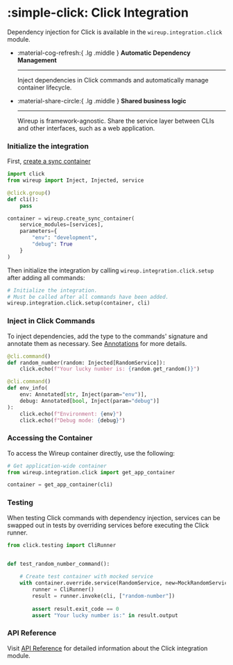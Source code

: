 # :simple-click: Click Integration

Dependency injection for Click is available in the `wireup.integration.click` module.

<div class="grid cards annotate" markdown>

-   :material-cog-refresh:{ .lg .middle } __Automatic Dependency Management__

    ---

    Inject dependencies in Click commands and automatically manage container lifecycle.

-   :material-share-circle:{ .lg .middle } __Shared business logic__

    ---

    Wireup is framework-agnostic. Share the service layer between CLIs and other interfaces, such as a web application.

</div>

### Initialize the integration

First, [create a sync container](../../container.md#synchronous)

```python
import click
from wireup import Inject, Injected, service

@click.group()
def cli():
    pass

container = wireup.create_sync_container(
    service_modules=[services],
    parameters={
        "env": "development",
        "debug": True
    }
)
```

Then initialize the integration by calling `wireup.integration.click.setup` after adding all commands:

```python
# Initialize the integration.
# Must be called after all commands have been added.
wireup.integration.click.setup(container, cli)
```

### Inject in Click Commands

To inject dependencies, add the type to the commands' signature and annotate them as necessary.
See [Annotations](../../annotations.md) for more details.

```python title="Click Command"
@cli.command()
def random_number(random: Injected[RandomService]):
    click.echo(f"Your lucky number is: {random.get_random()}")

@cli.command()
def env_info(
    env: Annotated[str, Inject(param="env")],
    debug: Annotated[bool, Inject(param="debug")]
):
    click.echo(f"Environment: {env}")
    click.echo(f"Debug mode: {debug}")
```

### Accessing the Container

To access the Wireup container directly, use the following:

```python
# Get application-wide container
from wireup.integration.click import get_app_container

container = get_app_container(cli)
```

### Testing

When testing Click commands with dependency injection, services can be swapped out in tests by overriding
services before executing the Click runner.

```python
from click.testing import CliRunner


def test_random_number_command():
    
    # Create test container with mocked service
    with container.override.service(RandomService, new=MockRandomService()):
        runner = CliRunner()
        result = runner.invoke(cli, ["random-number"])
        
        assert result.exit_code == 0
        assert "Your lucky number is:" in result.output
```

### API Reference

Visit [API Reference](../../class/click_integration.md) for detailed information about the Click integration module.
